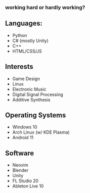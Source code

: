 ### working hard or hardly working?

## Languages:
- Python
- C# (mostly Unity)
- C++
- HTML/CSS/JS

## Interests
- Game Design
- Linux
- Electronic Music
- Digital Signal Processing
- Additive Synthesis

## Operating Systems
- Windows 10
- Arch Linux (w/ KDE Plasma)
- Android 11

## Software
- Neovim
- Blender
- Unity
- FL Studio 20
- Ableton Live 10
